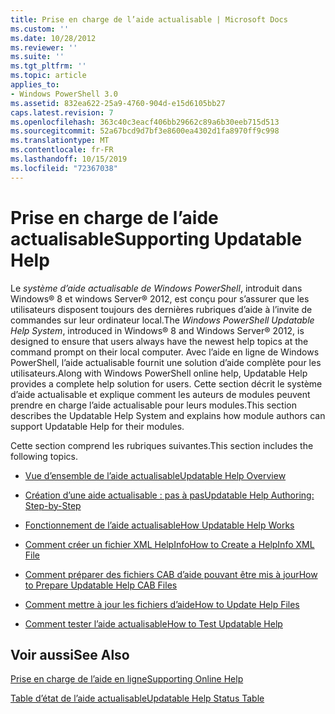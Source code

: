 ```yaml
---
title: Prise en charge de l’aide actualisable | Microsoft Docs
ms.custom: ''
ms.date: 10/28/2012
ms.reviewer: ''
ms.suite: ''
ms.tgt_pltfrm: ''
ms.topic: article
applies_to:
- Windows PowerShell 3.0
ms.assetid: 832ea622-25a9-4760-904d-e15d6105bb27
caps.latest.revision: 7
ms.openlocfilehash: 363c40c3eacf406bb29662c89a6b30eeb715d513
ms.sourcegitcommit: 52a67bcd9d7bf3e8600ea4302d1fa8970ff9c998
ms.translationtype: MT
ms.contentlocale: fr-FR
ms.lasthandoff: 10/15/2019
ms.locfileid: "72367038"
---
```

# <a name="supporting-updatable-help"></a><span data-ttu-id="d51ca-102">Prise en charge de l’aide actualisable</span><span class="sxs-lookup"><span data-stu-id="d51ca-102">Supporting Updatable Help</span></span>

<span data-ttu-id="d51ca-103">Le *système d’aide actualisable de Windows PowerShell*, introduit dans Windows® 8 et windows Server® 2012, est conçu pour s’assurer que les utilisateurs disposent toujours des dernières rubriques d’aide à l’invite de commandes sur leur ordinateur local.</span><span class="sxs-lookup"><span data-stu-id="d51ca-103">The *Windows PowerShell Updatable Help System*, introduced in Windows® 8 and Windows Server® 2012, is designed to ensure that users always have the newest help topics at the command prompt on their local computer.</span></span> <span data-ttu-id="d51ca-104">Avec l’aide en ligne de Windows PowerShell, l’aide actualisable fournit une solution d’aide complète pour les utilisateurs.</span><span class="sxs-lookup"><span data-stu-id="d51ca-104">Along with Windows PowerShell online help, Updatable Help provides a complete help solution for users.</span></span> <span data-ttu-id="d51ca-105">Cette section décrit le système d’aide actualisable et explique comment les auteurs de modules peuvent prendre en charge l’aide actualisable pour leurs modules.</span><span class="sxs-lookup"><span data-stu-id="d51ca-105">This section describes the Updatable Help System and explains how module authors can support Updatable Help for their modules.</span></span>

<span data-ttu-id="d51ca-106">Cette section comprend les rubriques suivantes.</span><span class="sxs-lookup"><span data-stu-id="d51ca-106">This section includes the following topics.</span></span>

- [<span data-ttu-id="d51ca-107">Vue d’ensemble de l’aide actualisable</span><span class="sxs-lookup"><span data-stu-id="d51ca-107">Updatable Help Overview</span></span>](./updatable-help-overview.md)

- [<span data-ttu-id="d51ca-108">Création d’une aide actualisable : pas à pas</span><span class="sxs-lookup"><span data-stu-id="d51ca-108">Updatable Help Authoring: Step-by-Step</span></span>](./updatable-help-authoring-step-by-step.md)

- [<span data-ttu-id="d51ca-109">Fonctionnement de l’aide actualisable</span><span class="sxs-lookup"><span data-stu-id="d51ca-109">How Updatable Help Works</span></span>](./how-updatable-help-works.md)

- [<span data-ttu-id="d51ca-110">Comment créer un fichier XML HelpInfo</span><span class="sxs-lookup"><span data-stu-id="d51ca-110">How to Create a HelpInfo XML File</span></span>](./how-to-create-a-helpinfo-xml-file.md)

- [<span data-ttu-id="d51ca-111">Comment préparer des fichiers CAB d’aide pouvant être mis à jour</span><span class="sxs-lookup"><span data-stu-id="d51ca-111">How to Prepare Updatable Help CAB Files</span></span>](./how-to-prepare-updatable-help-cab-files.md)

- [<span data-ttu-id="d51ca-112">Comment mettre à jour les fichiers d’aide</span><span class="sxs-lookup"><span data-stu-id="d51ca-112">How to Update Help Files</span></span>](./how-to-update-help-files.md)

- [<span data-ttu-id="d51ca-113">Comment tester l’aide actualisable</span><span class="sxs-lookup"><span data-stu-id="d51ca-113">How to Test Updatable Help</span></span>](./how-to-test-updatable-help.md)

## <a name="see-also"></a><span data-ttu-id="d51ca-114">Voir aussi</span><span class="sxs-lookup"><span data-stu-id="d51ca-114">See Also</span></span>

[<span data-ttu-id="d51ca-115">Prise en charge de l’aide en ligne</span><span class="sxs-lookup"><span data-stu-id="d51ca-115">Supporting Online Help</span></span>](./supporting-online-help.md)

[<span data-ttu-id="d51ca-116">Table d’état de l’aide actualisable</span><span class="sxs-lookup"><span data-stu-id="d51ca-116">Updatable Help Status Table</span></span>](https://www.microsoft.com/en-us/itpro/windows)